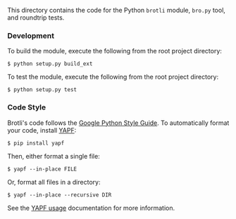 This directory contains the code for the Python `brotli` module,
`bro.py` tool, and roundtrip tests.


### Development

To build the module, execute the following from the root project
directory:

    $ python setup.py build_ext

To test the module, execute the following from the root project
directory:

    $ python setup.py test


### Code Style

Brotli's code follows the [Google Python Style Guide][].  To
automatically format your code, install [YAPF][]:

    $ pip install yapf

Then, either format a single file:

    $ yapf --in-place FILE

Or, format all files in a directory:

    $ yapf --in-place --recursive DIR

See the [YAPF usage][] documentation for more information.


[Google Python Style Guide]: https://google.github.io/styleguide/pyguide.html
[YAPF]: https://github.com/google/yapf
[YAPF usage]: https://github.com/google/yapf#usage
